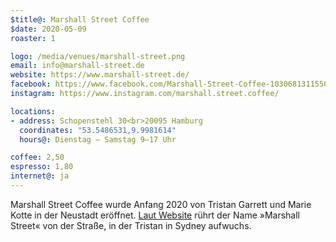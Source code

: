 ```yaml
---
$title@: Marshall Street Coffee
$date: 2020-05-09
roaster: 1

logo: /media/venues/marshall-street.png
email: info@marshall-street.de
website: https://www.marshall-street.de/
facebook: https://www.facebook.com/Marshall-Street-Coffee-103068131155063
instagram: https://www.instagram.com/marshall.street.coffee/

locations:
- address: Schopenstehl 30<br>20095 Hamburg
  coordinates: "53.5486531,9.9981614"
  hours@: Dienstag – Samstag 9–17 Uhr

coffee: 2,50
espresso: 1,80
internet@: ja
---
```


Marshall Street Coffee wurde Anfang 2020 von Tristan Garrett und Marie Kotte in der Neustadt eröffnet. [Laut Website](https://www.marshall-street.de/ueber-uns/) rührt der Name »Marshall Street« von der Straße, in der Tristan in Sydney aufwuchs.